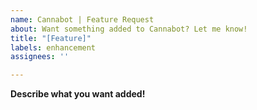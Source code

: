 ```yaml
---
name: Cannabot | Feature Request
about: Want something added to Cannabot? Let me know!
title: "[Feature]"
labels: enhancement
assignees: ''

---
```


**Describe what you want added!**

